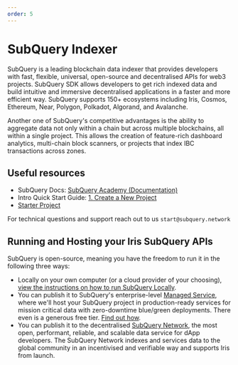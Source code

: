 ```yaml
---
order: 5
---
```


# SubQuery Indexer

SubQuery is a leading blockchain data indexer that provides developers with fast, flexible, universal, open-source and decentralised APIs for web3 projects. SubQuery SDK allows developers to get rich indexed data and build intuitive and immersive decentralised applications in a faster and more efficient way. SubQuery supports 150+ ecosystems including Iris, Cosmos, Ethereum, Near, Polygon, Polkadot, Algorand, and Avalanche.

Another one of SubQuery's competitive advantages is the ability to aggregate data not only within a chain but across multiple blockchains, all within a single project. This allows the creation of feature-rich dashboard analytics, multi-chain block scanners, or projects that index IBC transactions across zones.

## Useful resources

- SubQuery Docs: [SubQuery Academy (Documentation)](https://academy.subquery.network/)
- Intro Quick Start Guide: [1. Create a New Project](https://academy.subquery.network/quickstart/quickstart.html)
- [Starter Project](https://github.com/subquery/cosmos-subql-starter/tree/main/Iris/iris-starter)

For technical questions and support reach out to us `start@subquery.network`

## Running and Hosting your Iris SubQuery APIs

SubQuery is open-source, meaning you have the freedom to run it in the following three ways:

- Locally on your own computer (or a cloud provider of your choosing), [view the instructions on how to run SubQuery Locally](https://academy.subquery.network/run_publish/run.html).
- You can publish it to SubQuery's enterprise-level [Managed Service](https://managedservice.subquery.network/), where we'll host your SubQuery project in production-ready services for mission critical data with zero-downtime blue/green deployments. There even is a generous free tier. [Find out how](https://academy.subquery.network/run_publish/publish.html).
- You can publish it to the decentralised [SubQuery Network](https://subquery.network/network), the most open, performant, reliable, and scalable data service for dApp developers. The SubQuery Network indexes and services data to the global community in an incentivised and verifiable way and supports Iris from launch.